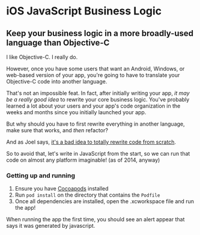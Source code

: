 # iOS JavaScript Business Logic

## Keep your business logic in a more broadly-used language than Objective-C


I like Objective-C.  I really do. 

However, once you have some users that want an Android, Windows, or web-based version of your app, you're going to have to translate your Objective-C code into another language.

That's not an impossible feat.  In fact, after initially writing your app, _it may be a really good idea_ to rewrite your core business logic. You've probably learned a lot about your users and your app's code organization in the weeks and months since you initially launched your app.

But why should you have to first rewrite everything in another language, make sure that works, and _then_ refactor?

And as Joel says, [it's a bad idea to totally rewrite code from scratch](http://www.joelonsoftware.com/articles/fog0000000069.html). 

So to avoid that, let's write in JavaScript from the start, so we can run that code on almost any platform imaginable!  (as of 2014, anyway)

### Getting up and running

1. Ensure you have [Cocoapods](http://cocoapods.org) installed
2. Run `pod install` on the directory that contains the `Podfile`
3. Once all dependencies are installed, open the .xcworkspace file and run the app!

When running the app the first time, you should see an alert appear that says it was generated by javascript.
